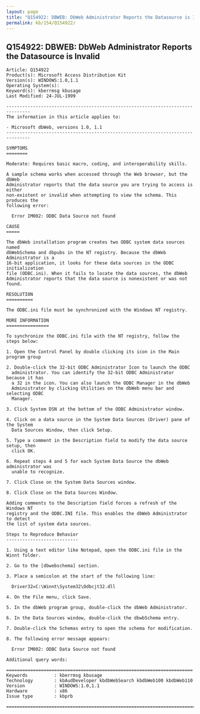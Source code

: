 ```yaml
---
layout: page
title: "Q154922: DBWEB: DbWeb Administrator Reports the Datasource is Invalid"
permalink: kb/154/Q154922/
---
```


## Q154922: DBWEB: DbWeb Administrator Reports the Datasource is Invalid

	Article: Q154922
	Product(s): Microsoft Access Distribution Kit
	Version(s): WINDOWS:1.0,1.1
	Operating System(s): 
	Keyword(s): kberrmsg kbusage
	Last Modified: 24-JUL-1999
	
	-------------------------------------------------------------------------------
	The information in this article applies to:
	
	- Microsoft dbWeb, versions 1.0, 1.1 
	-------------------------------------------------------------------------------
	
	SYMPTOMS
	========
	
	Moderate: Requires basic macro, coding, and interoperability skills.
	
	A sample schema works when accessed through the Web browser, but the dbWeb
	Administrator reports that the data source you are trying to access is either
	non-existent or invalid when attempting to view the schema. This produces the
	following error:
	
	  Error IM002: ODBC Data Source not found
	
	CAUSE
	=====
	
	The dbWeb installation program creates two ODBC system data sources named
	dbWebSchema and dbpubs in the NT registry. Because the dbWeb Administrator is a
	16-bit application, it looks for these data sources in the ODBC initialization
	file (ODBC.ini). When it fails to locate the data sources, the dbWeb
	Administrator reports that the data source is nonexistent or was not found.
	
	RESOLUTION
	==========
	
	The ODBC.ini file must be synchronized with the Windows NT registry.
	
	MORE INFORMATION
	================
	
	To synchronize the ODBC.ini file with the NT registry, follow the steps below:
	
	1. Open the Control Panel by double clicking its icon in the Main program group
	
	2. Double-click the 32-bit ODBC Administrator Icon to launch the ODBC
	  administrator. You can identify the 32-bit ODBC Administrator because it has
	  a 32 in the icon. You can also launch the ODBC Manager in the dbWeb
	  Administrator by clicking Utilities on the dbWeb menu bar and selecting ODBC
	  Manager.
	
	3. Click System DSN at the bottom of the ODBC Administrator window.
	
	4. Click on a data source in the System Data Sources (Driver) pane of the System
	  Data Sources Window, then click Setup.
	
	5. Type a comment in the Description field to modify the data source setup, then
	  click OK.
	
	6. Repeat steps 4 and 5 for each System Data Source the dbWeb administrator was
	  unable to recognize.
	
	7. Click Close on the System Data Sources window.
	
	8. Click Close on the Data Sources Window.
	
	Adding comments to the Description field forces a refresh of the Windows NT
	registry and the ODBC.INI file. This enables the dbWeb Administrator to detect
	the list of system data sources.
	
	Steps to Reproduce Behavior
	---------------------------
	
	1. Using a text editor like Notepad, open the ODBC.ini file in the Winnt folder.
	
	2. Go to the [dbwebschema] section.
	
	3. Place a semicolon at the start of the following line:
	
	  Driver32=C:\Winnt\System32\Odbcjt32.dll
	
	4. On the File menu, click Save.
	
	5. In the dbWeb program group, double-click the dbWeb Administrator.
	
	6. In the Data Sources window, double-click the dbwbSchema entry.
	
	7. Double-click the Schemas entry to open the schema for modification.
	
	8. The following error message appears:
	
	  Error IM002: ODBC Data Source not found
	
	Additional query words:
	
	======================================================================
	Keywords          : kberrmsg kbusage 
	Technology        : kbAudDeveloper kbdbWebSearch kbdbWeb100 kbdbWeb110
	Version           : WINDOWS:1.0,1.1
	Hardware          : x86
	Issue type        : kbprb
	
	=============================================================================
	
